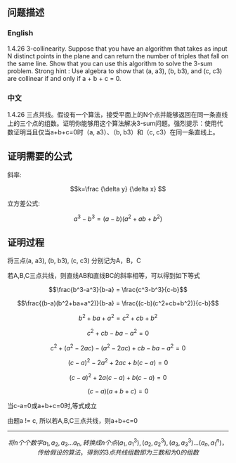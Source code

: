 ## 问题描述

### English

1.4.26 3-collinearity. Suppose that you have an algorithm that takes as input N distinct points in the plane and can
return the number of triples that fall on the same line.
Show that you can use this algorithm to solve the 3-sum problem. Strong hint : Use
algebra to show that (a, a3), (b, b3), and (c, c3) are collinear if and only if a + b + c = 0.

### 中文

1.4.26 三点共线。假设有一个算法，接受平面上的N个点并能够返回在同一条直线上的三个点的组数。证明你能够用这个算法解决3-sum问题。强烈提示：使用代数证明当且仅当a+b+c=0时（a,
a3）、（b, b3）和（c, c3）在同一条直线上。

## 证明需要的公式

斜率:

```math
k=\frac {\delta y} {\delta x} 
```

立方差公式:

```math
a^3-b^3 =(a - b)(a^2 + ab + b^2)
```

## 证明过程

将三点(a, a3), (b, b3), (c, c3) 分别记为A，B，C

若A,B,C三点共线，则直线AB和直线BC的斜率相等，可以得到如下等式

```math
\frac{b^3-a^3}{b-a} = \frac{c^3-b^3}{c-b}
```

```math
\frac{(b-a)(b^2+ba+a^2)}{b-a} = \frac{(c-b)(c^2+cb+b^2)}{c-b}
```

```math
b^2+ba+a^2 = c^2+cb+b^2
```

```math
c^2+cb-ba-a^2 = 0
```

```math
c^2+(a^2-2ac)-(a^2-2ac) +cb-ba-a^2 = 0
```

```math
(c-a)^2-2a^2+2ac +b(c-a) = 0
```

```math
(c-a)^2+2a(c-a) +b(c-a) = 0
```

```math
(c-a)(a+b+c) = 0
```

当c-a=0或a+b+c=0时,等式成立

由题a != c, 所以若A,B,C三点共线，则a+b+c=0

***

```math
将n个个数字a_1,a_2,a_3...a_n, 转换成n个点(a_1,a_1^3),(a_2,a_2^3),(a_3,a_3^3)...(a_n,a_1^n)，传给假设的算法，得到的3点共线组数即为三数和为0的组数
```

